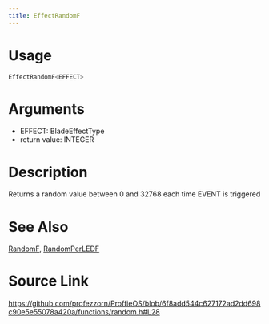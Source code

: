 ```yaml
---
title: EffectRandomF
---
```


# Usage
```cpp
EffectRandomF<EFFECT>
```

# Arguments
 * EFFECT: BladeEffectType
 * return value: INTEGER

# Description
Returns a random value between 0 and 32768 each time EVENT is triggered

# See Also
[RandomF](/config/functions/RandomF.html), [RandomPerLEDF](/config/functions/RandomPerLEDF.html)

# Source Link
https://github.com/profezzorn/ProffieOS/blob/6f8add544c627172ad2dd698c90e5e55078a420a/functions/random.h#L28
